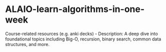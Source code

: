 # ALAIO-learn-algorithms-in-one-week
Course-related resources (e.g. anki decks) - Description: A deep dive into foundational topics including Big-O, recursion, binary search, common data structures, and more.
